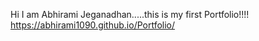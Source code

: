 Hi I am Abhirami Jeganadhan.....this is my first Portfolio!!!!
https://abhirami1090.github.io/Portfolio/
